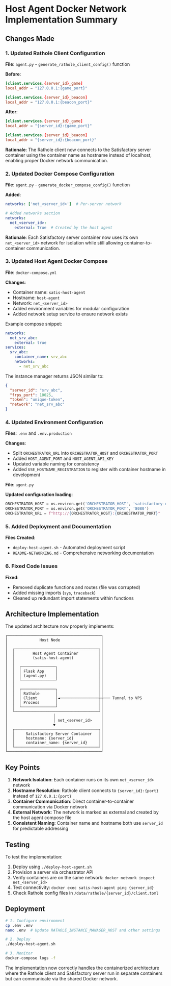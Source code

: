 # Host Agent Docker Network Implementation Summary

## Changes Made

### 1. Updated Rathole Client Configuration

**File**: `agent.py` - `generate_rathole_client_config()` function

**Before**:
```toml
[client.services.{server_id}_game]
local_addr = "127.0.0.1:{game_port}"

[client.services.{server_id}_beacon]
local_addr = "127.0.0.1:{beacon_port}"
```

**After**:
```toml
[client.services.{server_id}_game]
local_addr = "{server_id}:{game_port}"

[client.services.{server_id}_beacon]
local_addr = "{server_id}:{beacon_port}"
```

**Rationale**: The Rathole client now connects to the Satisfactory server container using the container name as hostname instead of localhost, enabling proper Docker network communication.

### 2. Updated Docker Compose Configuration

**File**: `agent.py` - `generate_docker_compose_config()` function

**Added**:
```yaml
networks: ['net_<server_id>']  # Per-server network

# Added networks section
networks:
  net_<server_id>:
    external: True  # Created by the host agent
```

**Rationale**: Each Satisfactory server container now uses its own `net_<server_id>` network for isolation while still allowing container-to-container communication.

### 3. Updated Host Agent Docker Compose

**File**: `docker-compose.yml`

**Changes**:
- Container name: `satis-host-agent`
- Hostname: `host-agent`
- Network: `net_<server_id>`
- Added environment variables for modular configuration
- Added network setup service to ensure network exists

Example compose snippet:

```yaml
networks:
  net_srv_abc:
    external: true
services:
  srv_abc:
    container_name: srv_abc
    networks:
      - net_srv_abc
```

The instance manager returns JSON similar to:

```json
{
  "server_id": "srv_abc",
  "frps_port": 10025,
  "token": "unique-token",
  "network": "net_srv_abc"
}
```

### 4. Updated Environment Configuration

**Files**: `.env` and `.env.production`

**Changes**:
- Split `ORCHESTRATOR_URL` into `ORCHESTRATOR_HOST` and `ORCHESTRATOR_PORT`
- Added `HOST_AGENT_PORT` and `HOST_AGENT_API_KEY`
- Updated variable naming for consistency
- Added `USE_HOSTNAME_REGISTRATION` to register with container hostname in development

**File**: `agent.py`

**Updated configuration loading**:
```python
ORCHESTRATOR_HOST = os.environ.get('ORCHESTRATOR_HOST', 'satisfactory-orchestrator')
ORCHESTRATOR_PORT = os.environ.get('ORCHESTRATOR_PORT', '8080')
ORCHESTRATOR_URL = f"http://{ORCHESTRATOR_HOST}:{ORCHESTRATOR_PORT}"
```

### 5. Added Deployment and Documentation

**Files Created**:
- `deploy-host-agent.sh` - Automated deployment script
- `README-NETWORKING.md` - Comprehensive networking documentation

### 6. Fixed Code Issues

**Fixed**:
- Removed duplicate functions and routes (file was corrupted)
- Added missing imports (`sys`, `traceback`)
- Cleaned up redundant import statements within functions

## Architecture Implementation

The updated architecture now properly implements:

```
┌─────────────────────────────────────────┐
│              Host Node                  │
│                                         │
│  ┌─────────────────────────────────────┐│
│  │        Host Agent Container         ││
│  │        (satis-host-agent)           ││
│  │                                     ││
│  │  ┌───────────────┐                  ││
│  │  │ Flask App     │                  ││
│  │  │ (agent.py)    │                  ││
│  │  └───────────────┘                  ││
│  │                                     ││
│  │  ┌───────────────┐                  ││
│  │  │ Rathole       │                  ││
│  │  │ Client        │◄─────────────────┼┼─── Tunnel to VPS
│  │  │ Process       │                  ││
│  │  └───────────────┘                  ││
│  └─────────────────────────────────────┘│
│                    │                    │
│                    │ net_<server_id>    │
│                    ▼                    │
│  ┌─────────────────────────────────────┐│
│  │     Satisfactory Server Container   ││
│  │     hostname: {server_id}           ││
│  │     container_name: {server_id}     ││
│  └─────────────────────────────────────┘│
└─────────────────────────────────────────┘
```

## Key Points

1. **Network Isolation**: Each container runs on its own `net_<server_id>` network
2. **Hostname Resolution**: Rathole client connects to `{server_id}:{port}` instead of `127.0.0.1:{port}`
3. **Container Communication**: Direct container-to-container communication via Docker network
4. **External Network**: The network is marked as external and created by the host agent compose file
5. **Consistent Naming**: Container name and hostname both use `server_id` for predictable addressing

## Testing

To test the implementation:

1. Deploy using `./deploy-host-agent.sh`
2. Provision a server via orchestrator API
3. Verify containers are on the same network: `docker network inspect net_<server_id>`
4. Test connectivity: `docker exec satis-host-agent ping {server_id}`
5. Check Rathole config files in `/data/rathole/{server_id}/client.toml`

## Deployment

```bash
# 1. Configure environment
cp .env .env
nano .env  # Update RATHOLE_INSTANCE_MANAGER_HOST and other settings

# 2. Deploy
./deploy-host-agent.sh

# 3. Monitor
docker-compose logs -f
```

The implementation now correctly handles the containerized architecture where the Rathole client and Satisfactory server run in separate containers but can communicate via the shared Docker network.
